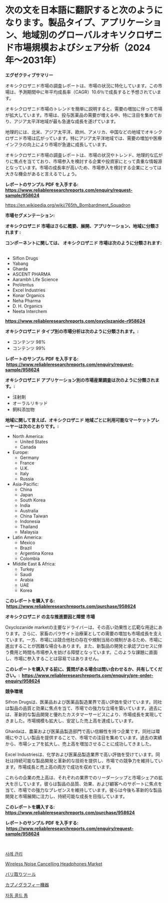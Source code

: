 <p><h1>次の文を日本語に翻訳すると次のようになります。製品タイプ、アプリケーション、地域別のグローバルオキソクロザニド市場規模およびシェア分析（2024年〜2031年）</h1></p><p><strong>エグゼクティブサマリー</strong></p>
<p><p>オキシクロザニド市場の調査レポートは、市場の状況に特化しています。この市場は、予測期間中に年平均成長率（CAGR）10.6％で成長すると予想されています。</p><p>オキシクロザニド市場のトレンドを簡単に説明すると、需要の増加に伴って市場が拡大しています。市場は、投与医薬品の需要が増える中、特に注目を集めており、アジア太平洋地域が最も急速な成長を遂げています。</p><p>地理的には、北米、アジア太平洋、欧州、アメリカ、中国などの地域でオキシクロザニド市場は広がっています。特にアジア太平洋地域では、需要の増加や医療インフラの向上により市場が急速に成長しています。</p><p>オキシクロザニド市場の調査レポートは、市場の状況やトレンド、地理的な広がりに焦点を当てており、市場参入を検討する企業や投資家にとって貴重な情報源となっています。市場の成長率が高いため、市場参入を検討する企業にとっては大きな機会があると言えるでしょう。</p></p>
<p><strong>レポートのサンプル PDF を入手する: <a href="https://www.reliableresearchreports.com/enquiry/request-sample/958624">https://www.reliableresearchreports.com/enquiry/request-sample/958624</a></strong></p>
<p><a href="https://en.wikipedia.org/wiki/765th_Bombardment_Squadron">https://en.wikipedia.org/wiki/765th_Bombardment_Squadron</a></p>
<p><strong>市場セグメンテーション:</strong></p>
<p><strong> オキシクロザニド 市場はさらに概要、展開、アプリケーション、地域に分類されます :</strong></p>
<p><strong>コンポーネントに関しては、 オキシクロザニド 市場は次のように分類されます: &nbsp;</strong></p>
<p><ul><li>Siflon Drugs</li><li>Yabang</li><li>Gharda</li><li>ASCENT PHARMA</li><li>Aarambh Life Science</li><li>ProVentus</li><li>Excel Industries</li><li>Konar Organics</li><li>Neha Pharma</li><li>D. H. Organics</li><li>Neeta Interchem</li></ul></p>
<p><strong><a href="https://www.reliableresearchreports.com/oxyclozanide-r958624">https://www.reliableresearchreports.com/oxyclozanide-r958624</a></strong></p>
<p><strong> オキシクロザニド タイプ別の市場分析は次のように分類されます。:</strong></p>
<p><ul><li>コンテンツ 98%</li><li>コンテンツ 99%</li></ul></p>
<p><strong>レポートのサンプル PDF を入手する: &nbsp;<a href="https://www.reliableresearchreports.com/enquiry/request-sample/958624">https://www.reliableresearchreports.com/enquiry/request-sample/958624</a></strong></p>
<p><strong> オキシクロザニド アプリケーション別の市場産業調査は次のように分類されます。:</strong></p>
<p><ul><li>注射剤</li><li>オーラルリキッド</li><li>飼料添加物</li></ul></p>
<p><strong>地域に関して言えば、オキシクロザニド 地域ごとに利用可能なマーケットプレーヤーは次のとおりです。:</strong></p>
<p><ul>
    <li>
        North America:
        <ul>
            <li>United States</li>
            <li>Canada</li>
        </ul>
    </li>
    <li>
        Europe:
        <ul>
            <li>Germany</li>
            <li>France</li>
            <li>U.K.</li>
            <li>Italy</li>
            <li>Russia</li>
        </ul>
    </li>
    <li>
        Asia-Pacific:
        <ul>
            <li>China</li>
            <li>Japan</li>
            <li>South Korea</li>
            <li>India</li>
            <li>Australia</li>
            <li>China Taiwan</li>
            <li>Indonesia</li>
            <li>Thailand</li>
            <li>Malaysia</li>
        </ul>
    </li>
    <li>
        Latin America:
        <ul>
            <li>Mexico</li>
            <li>Brazil</li>
            <li>Argentina Korea</li>
            <li>Colombia</li>
        </ul>
    </li>
    <li>
        Middle East & Africa:
        <ul>
            <li>Turkey</li>
            <li>Saudi</li>
            <li>Arabia</li>
            <li>UAE</li>
            <li>Korea</li>
        </ul>
    </li>
    </ul></p>
<p><strong>このレポートを購入する: &nbsp;<a href="https://www.reliableresearchreports.com/purchase/958624">https://www.reliableresearchreports.com/purchase/958624</a></strong></p>
<p><strong>オキシクロザニド の主な推進要因と障壁 市場</strong></p>
<p><p>Oxyclozanide marketの主要なドライバーは、その高い効果性と広範な用途にあります。さらに、家畜のパラサイト治療薬としての需要の増加も市場成長を支えています。一方、市場には競合他社の存在や規制当局の規制があるため、市場に進出することが困難な場合もあります。また、新製品の開発と承認プロセスに伴う費用と時間も市場参入を妨げる障壁となっています。このような課題に直面し、市場に参入することは容易ではありません。</p></p>
<p><strong>このレポートを購入する前に、質問がある場合は問い合わせるか、共有してください。:&nbsp; <a href="https://www.reliableresearchreports.com/enquiry/pre-order-enquiry/958624">https://www.reliableresearchreports.com/enquiry/pre-order-enquiry/958624</a></strong></p>
<p><strong>競争環境</strong></p>
<p><p>Sifron Drugsは、医薬品および医薬品製造業界で高い評価を受けています。同社は製品の品質と効果に焦点を当て、市場での強力な立場を築いています。過去には、革新的な製品開発と優れたカスタマーサービスにより、市場成長を実現してきました。市場規模も拡大し、安定した売上高を達成しています。</p><p>Ghardaは、農薬および医薬品製造部門で高い信頼性を持つ企業です。同社は環境にやさしい製品を提供することで、市場での注目を集めています。過去の実績から、市場シェアを拡大し、売上高を増加させることに成功してきました。</p><p>Excel Industriesは、化学および医薬品製造業界で高い評価を受けています。同社は持続可能な製品開発と革新的な技術を提供し、市場での競争力を維持しています。市場成長と売上高の両方で成功を収めています。</p><p>これらの企業の売上高は、それぞれの業界でのリーダーシップと市場シェアの拡大を示しています。彼らは製品の品質、効果、および顧客へのサポートに焦点を当て、市場での強力なプレゼンスを維持しています。彼らは今後も革新的な製品開発と市場展開に注力し、持続可能な成長を目指しています。</p></p>
<p><strong>このレポートを購入する: &nbsp; <a href="https://www.reliableresearchreports.com/purchase/958624">https://www.reliableresearchreports.com/purchase/958624</a></strong></p>
<p><strong>レポートのサンプル PDF を入手する: &nbsp;<a href="https://www.reliableresearchreports.com/enquiry/request-sample/958624">https://www.reliableresearchreports.com/enquiry/request-sample/958624</a></strong><strong></strong></p>
<p>&nbsp;</p>
<p><p><a href="https://github.com/KellyLyncyh543964/Market-Research-Report-List-3/blob/main/297104838192.md">사례 관리</a></p><p><a href="https://medium.com/@torreysmith2023/wireless-noise-cancelling-headphones-market-size-share-trends-analysis-report-by-end-use-092e1dd904a7">Wireless Noise Cancelling Headphones Market</a></p><p><a href="https://github.com/zjkmgcs938405/Market-Research-Report-List-3/blob/main/892162229006.md">バリ取りツール</a></p><p><a href="https://github.com/roulaayoub-saad/Market-Research-Report-List-2/blob/main/114293629007.md">カプノグラフィー機器</a></p><p><a href="https://github.com/rcabello548/Market-Research-Report-List-2/blob/main/378317538193.md">자동 콜드 톱</a></p></p>
